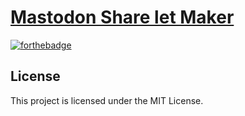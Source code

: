 [Mastodon Share let Maker](https://eai04191.github.io/mastodon-share-let-maker/index.html)
===

[![forthebadge](https://forthebadge.com/images/badges/designed-in-ms-paint.svg)](https://forthebadge.com)


## License

This project is licensed under the MIT License.
